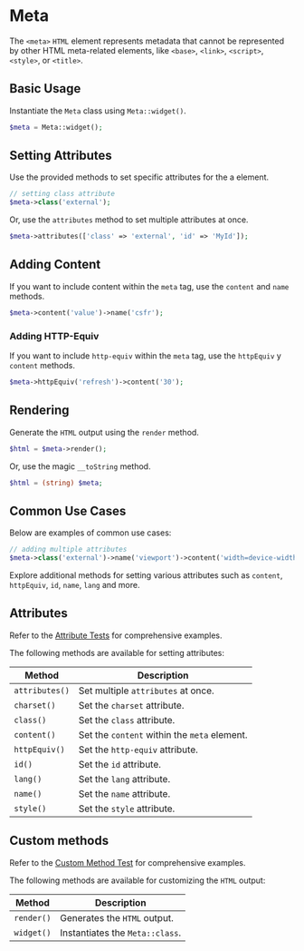 # Meta

The `<meta>` `HTML` element represents metadata that cannot be represented by other HTML meta-related elements, like
`<base>`, `<link>`, `<script>`, `<style>`, or `<title>`.

## Basic Usage

Instantiate the `Meta` class using `Meta::widget()`.

```php
$meta = Meta::widget();
```

## Setting Attributes

Use the provided methods to set specific attributes for the a element.

```php
// setting class attribute
$meta->class('external');
```

Or, use the `attributes` method to set multiple attributes at once.

```php
$meta->attributes(['class' => 'external', 'id' => 'MyId']);
```

## Adding Content

If you want to include content within the `meta` tag, use the `content` and `name` methods.

```php
$meta->content('value')->name('csfr');
```

### Adding HTTP-Equiv

If you want to include `http-equiv` within the `meta` tag, use the `httpEquiv` y `content` methods.

```php
$meta->httpEquiv('refresh')->content('30');
```

## Rendering

Generate the `HTML` output using the `render` method.

```php
$html = $meta->render();
```

Or, use the magic `__toString` method.

```php
$html = (string) $meta;
```

## Common Use Cases

Below are examples of common use cases:

```php
// adding multiple attributes
$meta->class('external')->name('viewport')->content('width=device-width, initial-scale=1');
```

Explore additional methods for setting various attributes such as `content`, `httpEquiv`, `id`, `name`, `lang` and more.

## Attributes

Refer to the [Attribute Tests](https://github.com/ui-awesome/html/blob/main/tests/Metadata/Meta/AttributeTest.php) for
comprehensive examples.

The following methods are available for setting attributes:

| Method        | Description                                                                                          |
| ------------- | ---------------------------------------------------------------------------------------------------- |
| `attributes()`| Set multiple `attributes` at once.                                                                   |
| `charset()`   | Set the `charset` attribute.                                                                         |
| `class()`     | Set the `class` attribute.                                                                           |
| `content()`   | Set the `content` within the `meta` element.                                                         | 
| `httpEquiv()` | Set the `http-equiv` attribute.                                                                      |
| `id()`        | Set the `id` attribute.                                                                              |
| `lang()`      | Set the `lang` attribute.                                                                            |
| `name()`      | Set the `name` attribute.                                                                            |
| `style()`     | Set the `style` attribute.                                                                           |

## Custom methods

Refer to the [Custom Method Test](https://github.com/ui-awesome/html/blob/main/tests/Metadata/Meta/CustomMethodTest.php)
for comprehensive examples.

The following methods are available for customizing the `HTML` output:

| Method    | Description                                                                                              |
| --------- | -------------------------------------------------------------------------------------------------------- |
| `render()`| Generates the `HTML` output.                                                                             |
| `widget()`| Instantiates the `Meta::class`.                                                                          |
